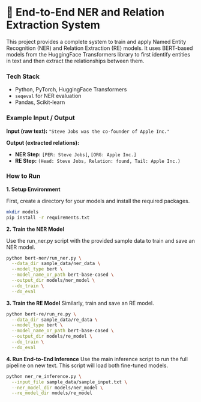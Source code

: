 
# 🔗 End-to-End NER and Relation Extraction System
This project provides a complete system to train and apply Named Entity Recognition (NER) and Relation Extraction (RE) models. It uses BERT-based models from the HuggingFace Transformers library to first identify entities in text and then extract the relationships between them.

### Tech Stack

*   Python, PyTorch, HuggingFace Transformers
*   `seqeval` for NER evaluation
*   Pandas, Scikit-learn

### Example Input / Output

**Input (raw text):**
`"Steve Jobs was the co-founder of Apple Inc."`

**Output (extracted relations):**
*   **NER Step:** `[PER: Steve Jobs]`, `[ORG: Apple Inc.]`
*   **RE Step:** `(Head: Steve Jobs, Relation: found, Tail: Apple Inc.)`


### How to Run

**1. Setup Environment**

First, create a directory for your models and install the required packages.

```bash
mkdir models
pip install -r requirements.txt
```

**2. Train the NER Model**

Use the run_ner.py script with the provided sample data to train and save an NER model.
```bash
python bert-ner/run_ner.py \
  --data_dir sample_data/ner_data \
  --model_type bert \
  --model_name_or_path bert-base-cased \
  --output_dir models/ner_model \
  --do_train \
  --do_eval
```

**3. Train the RE Model**
Similarly, train and save an RE model.
```bash
python bert-re/run_re.py \
  --data_dir sample_data/re_data \
  --model_type bert \
  --model_name_or_path bert-base-cased \
  --output_dir models/re_model \
  --do_train \
  --do_eval
```

**4. Run End-to-End Inference**
Use the main inference script to run the full pipeline on new text. This script will load both fine-tuned models.
```bash
python ner_re_inference.py \
  --input_file sample_data/sample_input.txt \
  --ner_model_dir models/ner_model \
  --re_model_dir models/re_model
```
